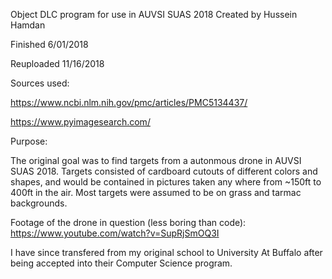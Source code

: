 Object DLC program for use in AUVSI SUAS 2018
Created by Hussein Hamdan 

Finished 6/01/2018 

Reuploaded 11/16/2018

Sources used:

https://www.ncbi.nlm.nih.gov/pmc/articles/PMC5134437/

https://www.pyimagesearch.com/


Purpose:

The original goal was to find targets from a autonmous drone in AUVSI SUAS 2018. Targets consisted of
cardboard cutouts of different colors and shapes, and would be contained in pictures taken any where 
from ~150ft to 400ft in the air. Most targets were assumed to be on grass and tarmac backgrounds.

Footage of the drone in question (less boring than code): https://www.youtube.com/watch?v=SupRjSmOQ3I

I have since transfered from my original school to University At Buffalo after being accepted into their Computer Science program.

